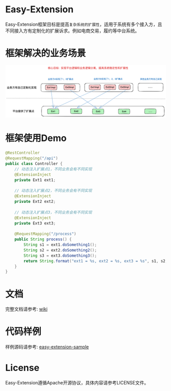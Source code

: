 # Easy-Extension
Easy-Extension框架目标是提高`复杂系统的扩展性`，适用于系统有多个接入方，且不同接入方有定制化的扩展诉求。例如电商交易，履约等中台系统。

# 框架解决的业务场景
![](/doc/target.png)

# 框架使用Demo
```java
@RestController
@RequestMapping("/api")
public class Controller {
    // 动态注入扩展点1，不同业务会有不同实现
    @ExtensionInject
    private Ext1 ext1;

    // 动态注入扩展点2，不同业务会有不同实现
    @ExtensionInject
    private Ext2 ext2;

    // 动态注入扩展点3，不同业务会有不同实现
    @ExtensionInject
    private Ext3 ext3;

    @RequestMapping("/process")
    public String process() {
        String s1 = ext1.doSomething1();
        String s2 = ext2.doSomething2();
        String s3 = ext3.doSomething3();
        return String.format("ext1 = %s, ext2 = %s, ext3 = %s", s1, s2, s3);
    }
}
```

# 文档
完整文档请参考: [wiki](https://github.com/xiaoshicae/easy-extension/wiki)

# 代码样例
样例源码请参考: [easy-extension-sample](https://github.com/xiaoshicae/easy-extension-sample)

# License
Easy-Extension遵循Apache开源协议，具体内容请参考LICENSE文件。
